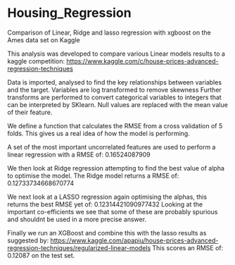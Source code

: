 # Housing_Regression
Comparison of Linear, Ridge and lasso regression with xgboost on the Ames data set on Kaggle

This analysis was developed to compare various Linear models results to a kaggle competition: https://www.kaggle.com/c/house-prices-advanced-regression-techniques

Data is imported, analysed to find the key relationships between variables and the target. Variables are log transformed to remove skewness
Further transforms are performed to convert categorical variables to integers that can be interpreted by SKlearn.
Null values are replaced with the mean value of their feature.

We define a function that calculates the RMSE from a cross validation of 5 folds. This gives us a real idea of how the model is performing.

A set of the most important uncorrelated features are used to perform a linear regression with a RMSE of: 0.16524087909

We then look at Ridge regression attempting to find the best value of alpha to optimise the model. 
The Ridge model returns a RMSE of: 0.12733734668670774

We next look at a LASSO regression again optimising the alphas, this returns the best RMSE yet of: 0.12314421090977432
Looking at the important co-efficients we see that some of these are probably spurious and shouldnt be used in a more precise answer.

Finally we run an XGBoost and combine this with the lasso results as suggested by: https://www.kaggle.com/apapiu/house-prices-advanced-regression-techniques/regularized-linear-models
This scores an RMSE of: 0.12087 on the test set.

